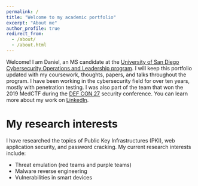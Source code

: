 ```yaml
---
permalink: /
title: "Welcome to my academic portfolio"
excerpt: "About me"
author_profile: true
redirect_from:
  - /about/
  - /about.html
---
```


Welcome! I am Daniel, an MS candidate at the [University of San Diego Cybersecurity Operations and Leadership program](https://www.sandiego.edu/). I will keep this portfolio updated with my coursework, thoughts, papers, and talks throughout the program. I have been working in the cybersecurity field for over ten years, mostly with penetration testing. I was also part of the team that won the 2019 MedCTF during the [DEF CON 27](https://www.defcon.org/) security conference. You can learn more about my work on [LinkedIn](https://www.linkedin.com/in/danielcmarques/).  

My research interests
======
I have researched the topics of Public Key Infrastructures (PKI), web application security, and password cracking. My current research interests include:
* Threat emulation (red teams and purple teams)
* Malware reverse engineering
* Vulnerabilities in smart devices
